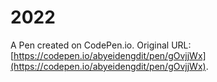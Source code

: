 # 2022

A Pen created on CodePen.io. Original URL: [https://codepen.io/abyeidengdit/pen/gOvjjWx](https://codepen.io/abyeidengdit/pen/gOvjjWx).

